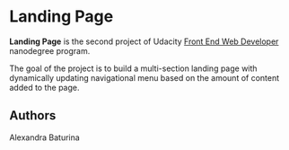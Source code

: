 # Landing Page
**Landing Page** is the second project of Udacity [Front End Web Developer](https://www.udacity.com/course/front-end-web-developer-nanodegree--nd0011) nanodegree program.

The goal of the project is to build a multi-section landing page with dynamically updating navigational menu based on the amount of content added to the page.


## Authors
Alexandra Baturina
